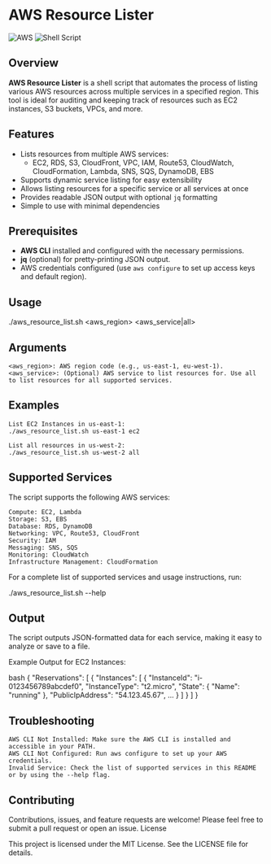 # AWS Resource Lister

![AWS](https://img.shields.io/badge/AWS-Cloud-orange?logo=amazon-aws&style=flat-square) 
![Shell Script](https://img.shields.io/badge/Script-Bash-blue?style=flat-square)

## Overview
**AWS Resource Lister** is a shell script that automates the process of listing various AWS resources across multiple services in a specified region. This tool is ideal for auditing and keeping track of resources such as EC2 instances, S3 buckets, VPCs, and more.

## Features
- Lists resources from multiple AWS services:
  - EC2, RDS, S3, CloudFront, VPC, IAM, Route53, CloudWatch, CloudFormation, Lambda, SNS, SQS, DynamoDB, EBS
- Supports dynamic service listing for easy extensibility
- Allows listing resources for a specific service or all services at once
- Provides readable JSON output with optional `jq` formatting
- Simple to use with minimal dependencies

## Prerequisites
- **AWS CLI** installed and configured with the necessary permissions.
- **jq** (optional) for pretty-printing JSON output.
- AWS credentials configured (use `aws configure` to set up access keys and default region).

## Usage
./aws_resource_list.sh <aws_region> <aws_service|all>

## Arguments

    <aws_region>: AWS region code (e.g., us-east-1, eu-west-1).
    <aws_service>: (Optional) AWS service to list resources for. Use all to list resources for all supported services.

## Examples

    List EC2 Instances in us-east-1:
	./aws_resource_list.sh us-east-1 ec2

    List all resources in us-west-2:
	./aws_resource_list.sh us-west-2 all

## Supported Services

The script supports the following AWS services:

    Compute: EC2, Lambda
    Storage: S3, EBS
    Database: RDS, DynamoDB
    Networking: VPC, Route53, CloudFront
    Security: IAM
    Messaging: SNS, SQS
    Monitoring: CloudWatch
    Infrastructure Management: CloudFormation

For a complete list of supported services and usage instructions, run:

./aws_resource_list.sh --help

## Output

The script outputs JSON-formatted data for each service, making it easy to analyze or save to a file.

Example Output for EC2 Instances:

bash
{
  "Reservations": [
    {
      "Instances": [
        {
          "InstanceId": "i-0123456789abcdef0",
          "InstanceType": "t2.micro",
          "State": {
            "Name": "running"
          },
          "PublicIpAddress": "54.123.45.67",
          ...
        }
      ]
    }
  ]
}

## Troubleshooting

    AWS CLI Not Installed: Make sure the AWS CLI is installed and accessible in your PATH.
    AWS CLI Not Configured: Run aws configure to set up your AWS credentials.
    Invalid Service: Check the list of supported services in this README or by using the --help flag.

## Contributing

Contributions, issues, and feature requests are welcome! Please feel free to submit a pull request or open an issue.
License

This project is licensed under the MIT License. See the LICENSE file for details.
